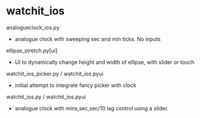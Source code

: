# watchit_ios

analogueclock_ios.py
- analogue clock with sweeping sec and min ticks. No inputs

ellipse_stretch.py[ui]
- UI to dynamically change height and width of ellipse, with slider or touch

watchit_ios_picker.py / watchit_ios.pyui
- initial attempt to integrate fancy picker with clock

watchit_ios.py / watchit_ios.pyui
- analogue clock with mins,sec,sec/10 lag control using a slider.


